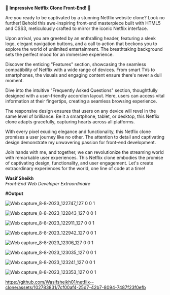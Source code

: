 🎉 **Impressive Netflix Clone Front-End!** 🎉

Are you ready to be captivated by a stunning Netflix website clone? Look no further! Behold this awe-inspiring front-end masterpiece built with HTML5 and CSS3, meticulously crafted to mirror the iconic Netflix interface.

Upon arrival, you are greeted by an enthralling header, featuring a sleek logo, elegant navigation buttons, and a call to action that beckons you to explore the world of unlimited entertainment. The breathtaking background sets the perfect mood for an immersive experience.

Discover the enticing "Features" section, showcasing the seamless compatibility of Netflix with a wide range of devices. From smart TVs to smartphones, the visuals and engaging content ensure there's never a dull moment.

Dive into the intuitive "Frequently Asked Questions" section, thoughtfully designed with a user-friendly accordion layout. Here, users can access vital information at their fingertips, creating a seamless browsing experience.

The responsive design ensures that users on any device will revel in the same level of brilliance. Be it a smartphone, tablet, or desktop, this Netflix clone adapts gracefully, capturing hearts across all platforms.

With every pixel exuding elegance and functionality, this Netflix clone promises a user journey like no other. The attention to detail and captivating design demonstrate my unwavering passion for front-end development.

Join hands with me, and together, we can revolutionize the streaming world with remarkable user experiences. This Netflix clone embodies the promise of captivating design, functionality, and user engagement. Let's create extraordinary experiences for the world, one line of code at a time!

**Wasif Sheikh**  
*Front-End Web Developer Extraordinaire*

**#Output**




![Web capture_8-8-2023_122747_127 0 0 1](https://github.com/Wasifsheikh01/netflix--clone/assets/102783831/e6d5d005-f71e-4a03-bc08-d6adb6836e04)


![Web capture_8-8-2023_122843_127 0 0 1](https://github.com/Wasifsheikh01/netflix--clone/assets/102783831/90535dd9-102f-47f3-98c6-db5e1d88235c)


![Web capture_8-8-2023_122911_127 0 0 1](https://github.com/Wasifsheikh01/netflix--clone/assets/102783831/d0f8df48-5f60-42ab-ab07-06549594e752)



![Web capture_8-8-2023_122942_127 0 0 1](https://github.com/Wasifsheikh01/netflix--clone/assets/102783831/ced6232e-05c2-4c78-aa08-724ef0c9108f)



![Web capture_8-8-2023_12306_127 0 0 1](https://github.com/Wasifsheikh01/netflix--clone/assets/102783831/656c9102-c157-47dd-b3c4-71f4a20a996f)



![Web capture_8-8-2023_123035_127 0 0 1](https://github.com/Wasifsheikh01/netflix--clone/assets/102783831/a42cf4c6-d274-434d-bdbb-8474e15403a7)






![Web capture_8-8-2023_123241_127 0 0 1](https://github.com/Wasifsheikh01/netflix--clone/assets/102783831/7218c809-ab9c-48c6-8b38-4f80ad310428)



![Web capture_8-8-2023_123353_127 0 0 1](https://github.com/Wasifsheikh01/netflix--clone/assets/102783831/e9f62265-ff22-4518-b012-16bdf976d81d)






https://github.com/Wasifsheikh01/netflix--clone/assets/102783831/7cf00af4-25d7-42b7-8094-7487f23f0efb

